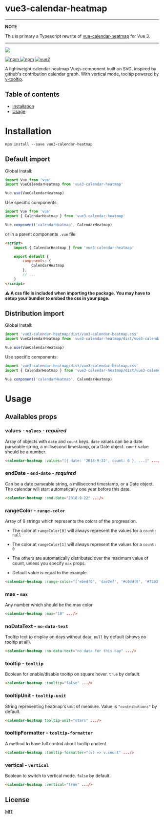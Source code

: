 # vue3-calendar-heatmap

---
**NOTE**

This is primary a Typescript rewrite of [vue-calendar-heatmap](https://github.com/julienr114/vue-calendar-heatmap) for Vue 3.

---


![](https://i.imgur.com/ntYYTKX.png)

[![npm](https://img.shields.io/npm/v/vue3-calendar-heatmap.svg) ![npm](https://img.shields.io/npm/dm/vue3-calendar-heatmap.svg)](https://www.npmjs.com/package/vue3-calendar-heatmap)
[![vue2](https://img.shields.io/badge/vue-2.x-brightgreen.svg)](https://vuejs.org/)

A lightweight calendar heatmap Vuejs component built on SVG, inspired by github's contribution calendar graph. With vertical mode, tooltip powered
by [v-tooltip](https://github.com/Akryum/v-tooltip).

## Table of contents

- [Installation](#installation)
- [Usage](#usage)

# Installation

```shell
npm install --save vue3-calendar-heatmap
```

## Default import

Global Install:

```javascript
import Vue from 'vue'
import VueCalendarHeatmap from 'vue3-calendar-heatmap'

Vue.use(VueCalendarHeatmap)
```

Use specific components:

```javascript
import Vue from 'vue'
import { CalendarHeatmap } from 'vue3-calendar-heatmap'

Vue.component('calendarHeatmap', CalendarHeatmap)
```

or in a parent components `.vue` file

```html
<script>
    import { CalendarHeatmap } from 'vue3-calendar-heatmap'

    export default {
        components: {
            CalendarHeatmap
        },
        // ...
    }
</script>
```

**⚠️ A css file is included when importing the package. You may have to setup your bundler to embed the css in your page.**

## Distribution import

Global Install:

```javascript
import 'vue3-calendar-heatmap/dist/vue3-calendar-heatmap.css'
import VueCalendarHeatmap from 'vue3-calendar-heatmap/dist/vue3-calendar-heatmap.common'

Vue.use(VueCalendarHeatmap)
```

Use specific components:

```javascript
import 'vue3-calendar-heatmap/dist/vue3-calendar-heatmap.css'
import { CalendarHeatmap } from 'vue3-calendar-heatmap/dist/vue3-calendar-heatmap.common'

Vue.component('calendarHeatmap', CalendarHeatmap)
```

# Usage

## Availables props

### **values** - `values` - _required_
Array of objects with `date` and `count` keys. `date` values can be a date parseable string, a millisecond timestamp, or a Date object. `count` value should be
a number.

```html
<calendar-heatmap :values="[{ date: '2018-9-22', count: 6 }, ...]" .../>
```
### **endDate** - `end-date` - _required_
Can be a date parseable string, a millisecond timestamp, or a Date object. The calendar will start automatically one year before this date.
```html
<calendar-heatmap :end-date="2018-9-22" .../>
```

### **rangeColor** - `range-color`
Array of 6 strings which represents the colors of the progression.

- The color at `rangeColor[0]` will always represent the values for a `count: null`
- The color at `rangeColor[1]` will always represent the values for a `count: 0`
- The others are automatically distributed over the maximum value of count, unless you specify `max` props.

- Default value is equal to the example.
```html
<calendar-heatmap :range-color="['ebedf0', 'dae2ef', '#c0ddf9', '#73b3f3', '#3886e1', '#17459e']" .../>
```

### **max** - `max`
Any number which should be the max color.
```html
<calendar-heatmap :max="10" .../>
```

### **noDataText** - `no-data-text`
Tooltip text to display on days without data. `null` by default (shows no tooltip at all).
```html
<calendar-heatmap :no-data-text="no data for this day" .../>
```

### **tooltip** - `tooltip`
Boolean for enable/disable tooltip on square hover. `true` by default.
```html
<calendar-heatmap :tooltip="false" .../>
```

### **tooltipUnit** - `tooltip-unit`
String representing heatmap's unit of measure. Value is `"contributions"` by default.
```html
<calendar-heatmap tooltip-unit="stars" .../>
```

### **tooltipFormatter** - `tooltip-formatter`
A method to have full control about tooltip content.
```html
<calendar-heatmap :tooltip-formatter="(v) => v.count" .../>
```

### **vertical** - `vertical`
Boolean to switch to vertical mode. `false` by default.
```html
<calendar-heatmap :vertical="true" .../>
```

## License

[MIT](http://opensource.org/licenses/MIT)
